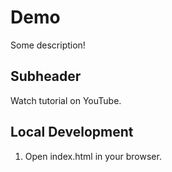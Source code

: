 # Demo

Some description!


## Subheader

Watch tutorial on YouTube.

## Local Development
1. Open index.html in your browser.
